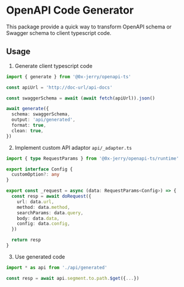 # OpenAPI Code Generator

This package provide a quick way to transform OpenAPI schema or Swagger schema to client typescript code.

## Usage

1. Generate client typescript code

```ts
import { generate } from '@0x-jerry/openapi-ts'

const apiUrl = 'http://doc-url/api-docs'

const swaggerSchema = await (await fetch(apiUrl)).json()

await generate({
  schema: swaggerSchema,
  output: 'api/generated',
  format: true,
  clean: true,
})
```

2. Implement custom API adaptor `api/_adapter.ts`

```ts
import { type RequestParams } from '@0x-jerry/openapi-ts/runtime'

export interface Config {
  customOption?: any
}

export const _request = async (data: RequestParams<Config>) => {
  const resp = await doRequest({
    url: data.url,
    method: data.method,
    searchParams: data.query,
    body: data.data,
    config: data.config,
  })

  return resp
}
```

3. Use generated code

```ts
import * as api from './api/generated'

const resp = await api.segment.to.path.$get({...})
```
